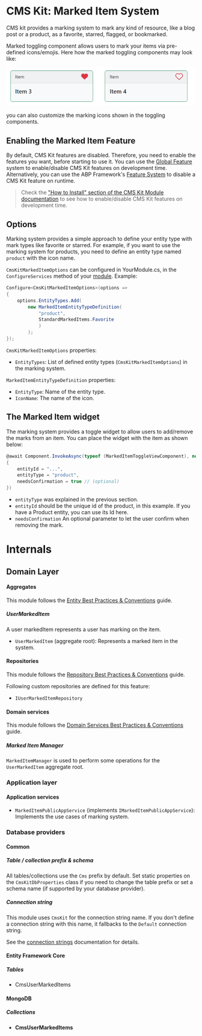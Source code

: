 # CMS Kit: Marked Item System

CMS kit provides a marking system to mark any kind of resource, like a blog post or a product, as a favorite, starred, flagged, or bookmarked.

Marked toggling component allows users to mark your items via pre-defined icons/emojis. Here how the marked toggling components may look like:

![markedItems](../../images/cmskit-module-markedItems.png)


you can also customize the marking icons shown in the toggling components.

## Enabling the Marked Item Feature

By default, CMS Kit features are disabled. Therefore, you need to enable the features you want, before starting to use it. You can use the [Global Feature](../../Global-Features.md) system to enable/disable CMS Kit features on development time. Alternatively, you can use the ABP Framework's [Feature System](https://docs.abp.io/en/abp/latest/Features) to disable a CMS Kit feature on runtime.

> Check the ["How to Install" section of the CMS Kit Module documentation](Index.md#how-to-install) to see how to enable/disable CMS Kit features on development time.

## Options

Marking system provides a simple approach to define your entity type with mark types like favorite or starred. For example, if you want to use the marking system for products, you need to define an entity type named `product` with the icon name.

`CmsKitMarkedItemOptions` can be configured in YourModule.cs, in the `ConfigureServices` method of your [module](https://docs.abp.io/en/abp/latest/Module-Development-Basics). Example:

```csharp
Configure<CmsKitMarkedItemOptions>(options =>
{
    options.EntityTypes.Add(
        new MarkedItemEntityTypeDefinition(
            "product",
            StandardMarkedItems.Favorite
            )
        );
});
```

`CmsKitMarkedItemOptions` properties:

- `EntityTypes`: List of defined entity types (`CmsKitMarkedItemOptions`) in the marking system.

`MarkedItemEntityTypeDefinition` properties:

- `EntityType`: Name of the entity type.
- `IconName`: The name of the icon.

## The Marked Item widget

The marking system provides a toggle widget to allow users to add/remove the marks from an item. You can place the widget with the item as shown below:

``` csharp
@await Component.InvokeAsync(typeof (MarkedItemToggleViewComponent), new
{
    entityId = "...",
    entityType = "product",
    needsConfirmation = true // (optional)
})
```
* `entityType` was explained in the previous section. 
* `entityId` should be the unique id of the product, in this example. If you have a Product entity, you can use its Id here. 
* `needsConfirmation` An optional parameter to let the user confirm when removing the mark.

# Internals

## Domain Layer

#### Aggregates

This module follows the [Entity Best Practices & Conventions](https://docs.abp.io/en/abp/latest/Best-Practices/Entities) guide.

##### UserMarkedItem

A user markedItem represents a user has marking on the item.

- `UserMarkedItem` (aggregate root): Represents a marked item in the system.

#### Repositories

This module follows the [Repository Best Practices & Conventions](https://docs.abp.io/en/abp/latest/Best-Practices/Repositories) guide.

Following custom repositories are defined for this feature:

- `IUserMarkedItemRepository`


#### Domain services

This module follows the [Domain Services Best Practices & Conventions](https://docs.abp.io/en/abp/latest/Best-Practices/Domain-Services) guide.

##### Marked Item Manager

`MarkedItemManager` is used to perform some operations for the `UserMarkedItem` aggregate root.

### Application layer

#### Application services

- `MarkedItemPublicAppService` (implements `IMarkedItemPublicAppService`): Implements the use cases of marking system.

### Database providers

#### Common

##### Table / collection prefix & schema

All tables/collections use the `Cms` prefix by default. Set static properties on the `CmsKitDbProperties` class if you need to change the table prefix or set a schema name (if supported by your database provider).

##### Connection string

This module uses `CmsKit` for the connection string name. If you don't define a connection string with this name, it fallbacks to the `Default` connection string.

See the [connection strings](https://docs.abp.io/en/abp/latest/Connection-Strings) documentation for details.

#### Entity Framework Core

##### Tables

- CmsUserMarkedItems

#### MongoDB

##### Collections

- **CmsUserMarkedItems**

